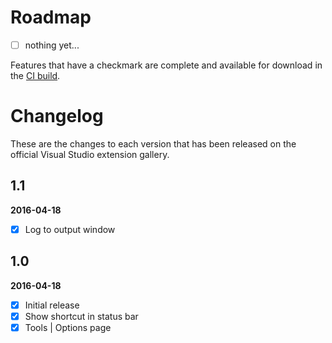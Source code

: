# Roadmap

- [ ] nothing yet...

Features that have a checkmark are complete and available for
download in the
[CI build](http://vsixgallery.com/extension/9da28329-f9d5-4f18-91c3-d3285b103d1a/).

# Changelog

These are the changes to each version that has been released
on the official Visual Studio extension gallery.

## 1.1

**2016-04-18**

- [x] Log to output window

## 1.0

**2016-04-18**

- [x] Initial release
- [x] Show shortcut in status bar
- [x] Tools | Options page
